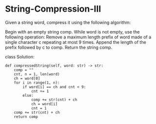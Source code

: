 # String-Compression-III

Given a string word, compress it using the following algorithm:

Begin with an empty string comp. While word is not empty, use the following operation:
Remove a maximum length prefix of word made of a single character c repeating at most 9 times.
Append the length of the prefix followed by c to comp.
Return the string comp.

class Solution:

    def compressedString(self, word: str) -> str:
        comp = ""
        cnt, n = 1, len(word)
        ch = word[0]
        for i in range(1, n):
            if word[i] == ch and cnt < 9:
                cnt += 1
            else:
                comp += str(cnt) + ch
                ch = word[i]
                cnt = 1
        comp += str(cnt) + ch
        return comp
